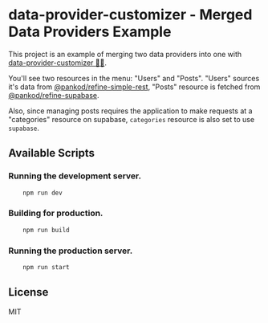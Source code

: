 # data-provider-customizer - Merged Data Providers Example

This project is an example of merging two data providers into one with [data-provider-customizer 💖🚀][dpc]. 

You'll see two resources in the menu: "Users" and "Posts". "Users" sources it's data from [@pankod/refine-simple-rest][simple-rest], "Posts" resource is fetched from [@pankod/refine-supabase][supabase-example]. 

Also, since managing posts requires the application to make requests at a "categories" resource on supabase, `categories` resource is also set to use `supabase`.

## Available Scripts

### Running the development server.

```bash
    npm run dev
```

### Building for production.

```bash
    npm run build
```

### Running the production server.

```bash
    npm run start
```

## License

MIT

[dpc]: https://github.com/miyavsu-limited/data-provider-customizer
[supabase-example]: https://refine.dev/docs/examples/data-provider/supabase/
[simple-rest]: https://github.com/pankod/refine/tree/master/packages/simple-rest